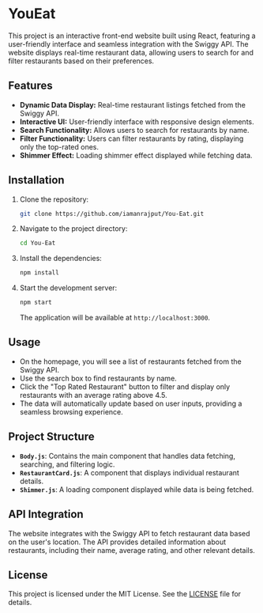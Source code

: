# YouEat

This project is an interactive front-end website built using React, featuring a user-friendly interface and seamless integration with the Swiggy API. The website displays real-time restaurant data, allowing users to search for and filter restaurants based on their preferences. 

## Features

- **Dynamic Data Display:** Real-time restaurant listings fetched from the Swiggy API.
- **Interactive UI:** User-friendly interface with responsive design elements.
- **Search Functionality:** Allows users to search for restaurants by name.
- **Filter Functionality:** Users can filter restaurants by rating, displaying only the top-rated ones.
- **Shimmer Effect:** Loading shimmer effect displayed while fetching data.

## Installation

1. Clone the repository:

   ```bash
   git clone https://github.com/iamanrajput/You-Eat.git
   ```

2. Navigate to the project directory:

   ```bash
   cd You-Eat
   ```

3. Install the dependencies:

   ```bash
   npm install
   ```

4. Start the development server:

   ```bash
   npm start
   ```

   The application will be available at `http://localhost:3000`.

## Usage

- On the homepage, you will see a list of restaurants fetched from the Swiggy API.
- Use the search box to find restaurants by name.
- Click the "Top Rated Restaurant" button to filter and display only restaurants with an average rating above 4.5.
- The data will automatically update based on user inputs, providing a seamless browsing experience.

## Project Structure

- **`Body.js`**: Contains the main component that handles data fetching, searching, and filtering logic.
- **`RestaurantCard.js`**: A component that displays individual restaurant details.
- **`Shimmer.js`**: A loading component displayed while data is being fetched.

## API Integration

The website integrates with the Swiggy API to fetch restaurant data based on the user's location. The API provides detailed information about restaurants, including their name, average rating, and other relevant details.

## License

This project is licensed under the MIT License. See the [LICENSE](LICENSE) file for details.
